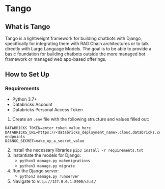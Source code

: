 # Tango  
  
## What is Tango  
  
Tango is a lightweight framework for building chatbots with Django, specifically for integrating them with RAG Chain architectures or to talk directly with Large Language Models. The goal is to be able to provide a basic foundation for building chatbots outside the more managed bot framework or managed web app-based offerings.  
  
## How to Set Up  
  
### Requirements  
  
- Python 3.7+  
- Databricks Account  
- Databricks Personal Access Token  
  
1. Create an `.env` file with the following structure and values filled out:  
```
DATABRICKS_TOKEN=enter_token_value_here
DATABRICKS_URL=https://<databricks_deployment_name>.cloud.databricks.com/serving-endpoints
DJANGO_SECRET=make_up_a_secret_value
```  
2. Install the necessary libraries `pip3 install -r requirements.txt`  
3. Instantiate the models for Django:  
    - `python3 manage.py makemigrations`
    - `python3 manage.py migrate`  
4. Run the Django server:  
    - `python3 manage.py runserver`  
5. Navigate to `http://127.0.0.1:8000/chat/`  